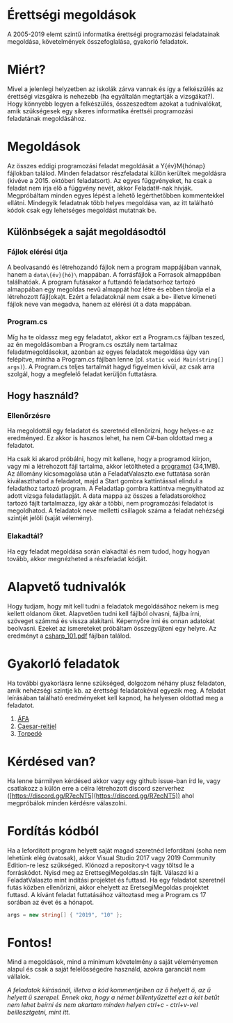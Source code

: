 # Érettségi megoldások
A 2005-2019 elemt szintű informatika érettségi programozási feladatainak megoldása, követelmények összefoglalása, gyakorló feladatok.

# Miért?
Mivel a jelenlegi helyzetben az iskolák zárva vannak és így a felkészülés az érettségi vizsgákra is nehezebb (ha egyáltalán megtartják a vizsgákat?).
Hogy könnyebb legyen a felkészülés, összeszedtem azokat a tudnivalókat, amik szükségesek egy sikeres informatika érettséi programozási feladatának megoldásához.

# Megoldások
Az összes eddigi programozási feladat megoldását a Y{év}M{hónap} fájlokban találod.
Minden feladatsor részfeladatai külön kerültek megoldásra (kivéve a 2015. októberi feladatsort).
Az egyes függvényeket, ha csak a feladat nem írja elő a függvény nevét, akkor Feladat#-nak hívják.
Megpróbáltam minden egyes lépést a lehető legérthetőbben kommentekkel ellátni.
Mindegyik feladatnak több helyes megoldása van, az itt található kódok csak egy lehetséges megoldást mutatnak be.

## Különbségek a saját megoldásodtól
### Fájlok elérési útja
A beolvasandó és létrehozandó fájlok nem a program mappájában vannak, hanem a `data\{év}{hó}\` mappában. A forrásfájlok a Forrasok almappában találhatóak. A program futásakor a futtandó feladatsorhoz tartozó almappában egy megoldas nevű almappát hoz létre és ebben tárolja el a létrehozott fájl(oka)t. Ezért a feladatoknál nem csak a be- illetve kimeneti fájlok neve van megadva, hanem az elérési út a data mappában.

### Program.cs
Míg ha te oldassz meg egy feladatot, akkor ezt a Program.cs fájlban teszed, az én megoldásomban a Program.cs osztály nem tartalmaz feladatmegoldásokat, azonban az egyes feladatok megoldása úgy van felépítve, mintha a Program.cs fájlban lenne (pl. `static void Main(string[] args)`). A Program.cs teljes tartalmát hagyd figyelmen kívül, az csak arra szolgál, hogy a megfelelő feladat kerüljön futtatásra.

## Hogy használd?
### Ellenőrzésre
Ha megoldottál egy feladatot és szeretnéd ellenőrizni, hogy helyes-e az eredményed. Ez akkor is hasznos lehet, ha nem C#-ban oldottad meg a feladatot.

Ha csak ki akarod próbálni, hogy mit kellene, hogy a programod kiírjon, vagy mi a létrehozott fájl tartalma, akkor letöltheted a [programot](https://github.com/mbd249/erettsegi/releases/download/v1.0/megoldasok.zip) (34,1MB). Az állomány kicsomagolása után a FeladatValaszto.exe futtatása során kiválaszthatod a feladatot, majd a Start gombra kattintással elindul a feladathoz tartozó program. 
A Feladatlap gombra kattintva megnyithatod az adott vizsga feladatlapját. A data mappa az összes a feladatsorokhoz tartozó fájlt tartalmazza, így akár a többi, nem programozási feladatot is megoldhatod.
A feladatok neve melletti csillagok száma a feladat nehézségi szintjét jelöli (saját vélemény).

### Elakadtál?
Ha egy feladat megoldása során elakadtál és nem tudod, hogy hogyan tovább, akkor megnézheted a részfeladat kódját.


# Alapvető tudnivalók
Hogy tudjam, hogy mit kell tudni a feladatok megoldásához nekem is meg kellett oldanom őket.
Alapvetően tudni kell fájlból olvasni, fájlba írni, szöveget számmá és vissza alakítani. Képernyőre írni és onnan adatokat beolvasni.
Ezeket az ismereteket próbáltam összegyűjteni egy helyre.
Az eredményt a [csharp_101.pdf](csharp_101.pdf) fájlban találod.


# Gyakorló feladatok
Ha további gyakorlásra lenne szükséged, dolgozom néhány plusz feladaton, amik nehézségi szintje kb. az érettségi feladatokéval egyezik meg. A feladat leírásában található eredményeket kell kapnod, ha helyesen oldottad meg a feladatot.
1. [ÁFA](https://github.com/mbd249/erettsegi/tree/master/gyakorlo_feladatok/1_afa)
2. [Caesar-rejtjel](https://github.com/mbd249/erettsegi/tree/master/gyakorlo_feladatok/2_caesar)
3. [Torpedó](https://github.com/mbd249/erettsegi/tree/master/gyakorlo_feladatok/3_torpedo)

# Kérdésed van?
Ha lenne bármilyen kérdésed akkor vagy egy github issue-ban írd le, vagy csatlakozz a külön erre a célra létrehozott discord szerverhez ([https://discord.gg/R7ecNT5](https://discord.gg/R7ecNT5)) ahol megpróbálok minden kérdésre válaszolni.

# Fordítás kódból
Ha a lefordított program helyett saját magad szeretnéd lefordítani (soha nem lehetünk elég óvatosak), akkor Visual Studio 2017 vagy 2019 Community Edition-re lesz szükséged. Klónozd a repository-t vagy töltsd le a forráskódot. Nyisd meg az ErettsegiMegoldas.sln fájlt. Válaszd ki a FeladatValaszto mint indítási projektet és futtasd.
Ha egy feladatot szeretnél futás közben ellenőrizni, akkor ehelyett az EretsegiMegoldas projektet futtasd. A kívánt feladat futtatásához változtasd meg a Program.cs 17 sorában az évet és a hónapot.

``` cs
args = new string[] { "2019", "10" };
```

# Fontos!
Mind a megoldások, mind a minimum követelmény a saját véleményemen alapul és csak a saját felelősségedre használd, azokra garanciát nem vállalok.


_A feladatok kiírásánál, illetva a kód kommentjeiben az ő helyett ö, az ű helyett ü szerepel. Ennek oka, hogy a német billentyűzettel ezt a két betűt nem lehet beírni és nem akartam minden helyen ctrl+c - ctrl+v-vel beillesztgetni, mint itt._

